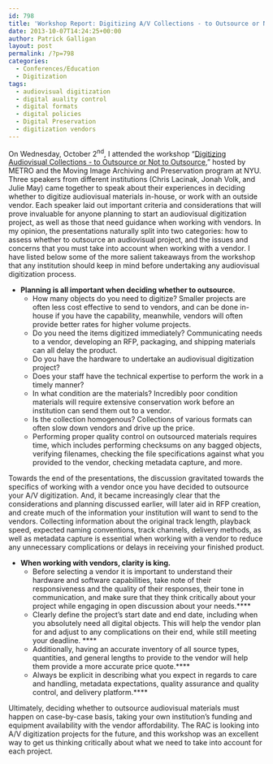 ```yaml
---
id: 798
title: 'Workshop Report: Digitizing A/V Collections - to Outsource or Not to Outsource?'
date: 2013-10-07T14:24:25+00:00
author: Patrick Galligan
layout: post
permalink: /?p=798
categories:
  - Conferences/Education
  - Digitization
tags:
  - audiovisual digitization
  - digital auality control
  - digital formats
  - digital policies
  - Digital Preservation
  - digitization vendors
---
```

On Wednesday, October 2<sup>nd</sup>, I attended the workshop “<a href="http://metro.org/events/424/" target="_blank">Digitizing Audiovisual Collections - to Outsource or Not to Outsource</a>,” hosted by METRO and the Moving Image Archiving and Preservation program at NYU. Three speakers from different institutions (Chris Lacinak, Jonah Volk, and Julie May) came together to speak about their experiences in deciding whether to digitize audiovisual materials in-house, or work with an outside vendor. Each speaker laid out important criteria and considerations that will prove invaluable for anyone planning to start an audiovisual digitization project, as well as those that need guidance when working with vendors. In my opinion, the presentations naturally split into two categories: how to assess whether to outsource an audiovisual project, and the issues and concerns that you must take into account when working with a vendor. I have listed below some of the more salient takeaways from the workshop that any institution should keep in mind before undertaking any audiovisual digitization process.

<!--more-->

  * **Planning is all important when deciding whether to outsource.**
      * How many objects do you need to digitize? Smaller projects are often less cost effective to send to vendors, and can be done in-house if you have the capability, meanwhile, vendors will often provide better rates for higher volume projects.
      * Do you need the items digitized immediately? Communicating needs to a vendor, developing an RFP, packaging, and shipping materials can all delay the product.
      * Do you have the hardware to undertake an audiovisual digitization project?
      * Does your staff have the technical expertise to perform the work in a timely manner?
      * In what condition are the materials? Incredibly poor condition materials will require extensive conservation work before an institution can send them out to a vendor.
      * Is the collection homogenous? Collections of various formats can often slow down vendors and drive up the price.
      * Performing proper quality control on outsourced materials requires time, which includes performing checksums on any bagged objects, verifying filenames, checking the file specifications against what you provided to the vendor, checking metadata capture, and more.

Towards the end of the presentations, the discussion gravitated towards the specifics of working with a vendor once you have decided to outsource your A/V digitization. And, it became increasingly clear that the considerations and planning discussed earlier, will later aid in RFP creation, and create much of the information your institution will want to send to the vendors. Collecting information about the original track length, playback speed, expected naming conventions, track channels, delivery methods, as well as metadata capture is essential when working with a vendor to reduce any unnecessary complications or delays in receiving your finished product.

  * **When working with vendors, clarity is king.**
      * Before selecting a vendor it is important to understand their hardware and software capabilities, take note of their responsiveness and the quality of their responses, their tone in communication, and make sure that they think critically about your project while engaging in open discussion about your needs.****
      * Clearly define the project’s start date and end date, including when you absolutely need all digital objects. This will help the vendor plan for and adjust to any complications on their end, while still meeting your deadline. ****
      * Additionally, having an accurate inventory of all source types, quantities, and general lengths to provide to the vendor will help them provide a more accurate price quote.****
      * Always be explicit in describing what you expect in regards to care and handling, metadata expectations, quality assurance and quality control, and delivery platform.****

Ultimately, deciding whether to outsource audiovisual materials must happen on case-by-case basis, taking your own institution’s funding and equipment availability with the vendor affordability. The RAC is looking into A/V digitization projects for the future, and this workshop was an excellent way to get us thinking critically about what we need to take into account for each project.
